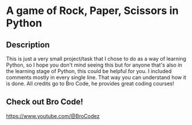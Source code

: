 # A game of Rock, Paper, Scissors in Python

## Description
This is just a very small project/task that I chose to do as a way of learning Python,
so I hope you don't mind seeing this but for anyone that's also in the learning stage
of Python, this could be helpful for you. I included comments mostly in every single line.
That way you can understand how it is done. All credits go to Bro Code, he provides
great coding courses!

## Check out Bro Code!
https://www.youtube.com/@BroCodez